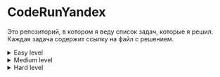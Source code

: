 # CodeRunYandex

Это репозиторий, в котором я веду список задач, которые я решил. Каждая задача содержит ссылку на файл с решением.

<details><summary>Easy level</summary>
[Средний элемент](Easy/Back-end/sred_element.py)
[Частый элемент](Easy/Back-end/chast_element.py)
[Уникальные элементы](Easy/back-end/unique_elements.py)
[Ошибка](Easy/back-end/error.py)
</details>

<details><summary>Medium level</summary>
[Средний элемент](Easy/Back-end/sred_element.py)
</details>

<details><summary>Hard level</summary>
[Средний элемент](Easy/Back-end/sred_element.py)
</details>
